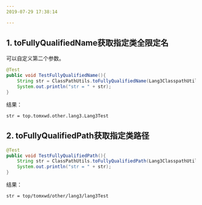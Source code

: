 ```yaml
---
2019-07-29 17:38:14

---
```






## 1. toFullyQualifiedName获取指定类全限定名

可以自定义第二个参数。

```java
@Test
public void TestFullyQualifiedName(){
    String str = ClassPathUtils.toFullyQualifiedName(Lang3ClasspathUtilsTest.class, "Lang3Test");
    System.out.println("str = " + str);
}
```

结果：

```
str = top.tomxwd.other.lang3.Lang3Test
```





## 2. toFullyQualifiedPath获取指定类路径

```java
@Test
public void TestFullyQualifiedPath(){
    String str = ClassPathUtils.toFullyQualifiedPath(Lang3ClasspathUtilsTest.class,"lang3Test");
    System.out.println("str = " + str);
}
```

结果：

```
str = top/tomxwd/other/lang3/lang3Test
```

